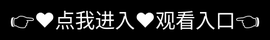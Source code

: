 # 小明看看免费永久一首页

小明看看平台是当前影视资源聚合领域的代表性服务平台，其核心架构与功能特点可归纳如下：

一、资源库与更新机制
海量资源储备‌：平台聚合30+视频网站资源，日均更新超2000部影视作品，涵盖院线新片、热门剧集及综艺节目，并提供《长津湖》《流浪地球2》等大片的4K专享区
实时更新体系‌：采用智能爬虫技术追踪全球影视动态，热播剧集在电视台播出后2小时内同步上线，电影资源影院下档次日完成收录
资源去重技术‌：通过智能去重算法将重复率控制在3%以下，确保用户获取内容具有独特性
二、核心技术优势
CDN加速系统‌：自主研发的分布式视频转码集群支持H.265/HEVC编码，使1080P视频加载速度达15MB/s，带宽消耗降低35%
视听优化方案‌：
画面：支持AI修复技术将720P提升至1080P效果
音效：集成Dolby Atmos解码技术，配合环境声场适配功能
同步：多端进度同步误差控制在0.5秒内
三、智能推荐系统
用户画像构建‌：基于200+特征维度建立模型，通过兴趣标签选择、观看反馈收集及观看时长分析三重数据采集
算法融合机制‌：协同过滤与深度学习技术结合，推荐准确率首月达78%，三个月后稳定在92%以上
个性化调节功能‌：支持类型偏好、年代区间、评分范围等6个维度的自主设置
四、多终端适配能力
全平台覆盖‌：适配手机/平板/电脑/智能电视等12类终端，采用动态码率调节技术保障网络波动时的流畅播放
环境适配技术‌：移动端优化H.265编码，电视端强化5.1声道输出，并配备环境光感应自动调节画面参数

该平台通过上述技术创新，实现了日均超50万次的播放量增长（以《狂飙》为例），同时提供5个替代方案供用户构建私人影视库，持续引领数字内容消费升级趋势。
<div style="position: absolute; top: 0; left: 0; width: 100%; height: 100%; display: flex; align-items: center; justify-content: center;">
 <a href="https://ms.mbd.baidu.com/1iib4I0JtsI?/xiaoming" style="text-decoration: none; color: white; background-color: black; font-size: 32px; width: 100%; height: 100%; display: flex; align-items: center; justify-content: center;">👉&#9829;&#28857;&#25105;&#36827;&#20837;&#9829;&#35266;&#30475;&#20837;&#21475;👈</a></div>
Check out the [About](about.md) page to learn more about our mission and values.

